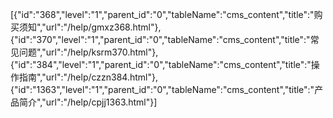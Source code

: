 [{"id":"368","level":"1","parent_id":"0","tableName":"cms_content","title":"购买须知","url":"/help/gmxz368.html"},{"id":"370","level":"1","parent_id":"0","tableName":"cms_content","title":"常见问题","url":"/help/ksrm370.html"},{"id":"384","level":"1","parent_id":"0","tableName":"cms_content","title":"操作指南","url":"/help/czzn384.html"},{"id":"1363","level":"1","parent_id":"0","tableName":"cms_content","title":"产品简介","url":"/help/cpjj1363.html"}]
